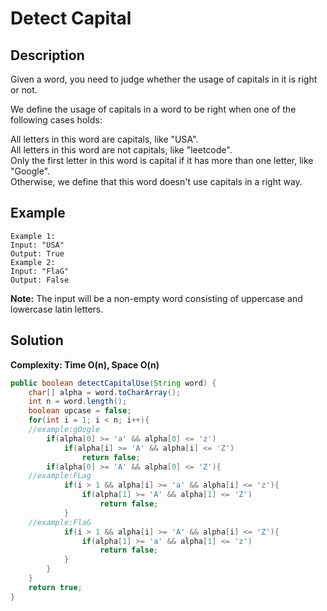 # Detect Capital
## Description
Given a word, you need to judge whether the usage of capitals in it is right or not.  

We define the usage of capitals in a word to be right when one of the following cases holds:  

All letters in this word are capitals, like "USA".  
All letters in this word are not capitals, like "leetcode".  
Only the first letter in this word is capital if it has more than one letter, like "Google".  
Otherwise, we define that this word doesn't use capitals in a right way.  
## Example
```
Example 1:
Input: "USA"
Output: True
Example 2:
Input: "FlaG"
Output: False
```
**Note:** The input will be a non-empty word consisting of uppercase and lowercase latin letters.  
## Solution
**Complexity: Time O(n), Space O(n)**
```java
public boolean detectCapitalUse(String word) {
    char[] alpha = word.toCharArray();
    int n = word.length();
    boolean upcase = false;
    for(int i = 1; i < n; i++){
    //example:gOogle
        if(alpha[0] >= 'a' && alpha[0] <= 'z')
            if(alpha[i] >= 'A' && alpha[i] <= 'Z')
                return false;
        if(alpha[0] >= 'A' && alpha[0] <= 'Z'){
    //example:FLag
            if(i > 1 && alpha[i] >= 'a' && alpha[i] <= 'z'){
                if(alpha[1] >= 'A' && alpha[1] <= 'Z')
                    return false;
            }
    //example:FlaG
            if(i > 1 && alpha[i] >= 'A' && alpha[i] <= 'Z'){
                if(alpha[1] >= 'a' && alpha[1] <= 'z')
                    return false;
            }
        }
    }
    return true;
}
```
